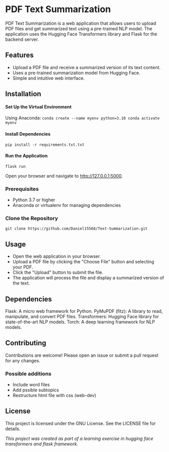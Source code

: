 # PDF Text Summarization

PDF Text Summarization is a web application that allows users to upload PDF files and get summarized text using a pre-trained NLP model. The application uses the Hugging Face Transformers library and Flask for the backend server.

## Features

- Upload a PDF file and receive a summarized version of its text content.
- Uses a pre-trained summarization model from Hugging Face.
- Simple and intuitive web interface.

## Installation

#### Set Up the Virtual Environment

Using Anaconda:
    `conda create --name myenv python=3.10
    conda activate myenv`

#### Install Dependencies
    pip install -r requirements.txt.txt
#### Run the Application
    flask run
Open your browser and navigate to http://127.0.0.1:5000.

### Prerequisites

- Python 3.7 or higher
- Anaconda or virtualenv for managing dependencies

### Clone the Repository
`git clone https://github.com/Daniel15568/Text-Summarization.git`

## Usage
- Open the web application in your browser.
- Upload a PDF file by clicking the "Choose File" button and selecting your PDF.
- Click the "Upload" button to submit the file.
- The application will process the file and display a summarized version of the text.

## Dependencies
Flask: A micro web framework for Python.
PyMuPDF (fitz): A library to read, manipulate, and convert PDF files.
Transformers: Hugging Face library for state-of-the-art NLP models.
Torch: A deep learning framework for NLP models.

## Contributing
Contributions are welcome! Please open an issue or submit a pull request for any changes.

### Possible additions
- Include word files
- Add pssible subtopics
- Restructure html file with css (web-dev)

## License
This project is licensed under the GNU License. See the LICENSE file for details.


*This project was created as part of a learning exercise in hugging face transformers and flask framework.*
